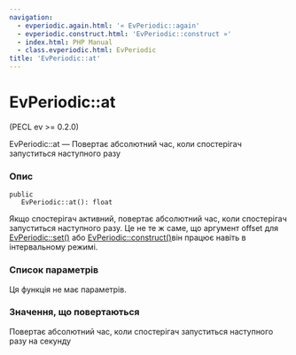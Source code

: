 ```yaml
---
navigation:
  - evperiodic.again.html: '« EvPeriodic::again'
  - evperiodic.construct.html: 'EvPeriodic::construct »'
  - index.html: PHP Manual
  - class.evperiodic.html: EvPeriodic
title: 'EvPeriodic::at'
---
```

# EvPeriodic::at

(PECL ev >= 0.2.0)

EvPeriodic::at — Повертає абсолютний час, коли спостерігач запуститься наступного разу

### Опис

```methodsynopsis
public
   EvPeriodic::at(): float
```

Якщо спостерігач активний, повертає абсолютний час, коли спостерігач запуститься наступного разу. Це не те ж саме, що аргумент offset для [EvPeriodic::set()](evperiodic.set.html) або [EvPeriodic::construct()](evperiodic.construct.html)він працює навіть в інтервальному режимі.

### Список параметрів

Ця функція не має параметрів.

### Значення, що повертаються

Повертає абсолютний час, коли спостерігач запуститься наступного разу на секунду
